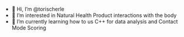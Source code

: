 - 👋 Hi, I’m @torischerle
- 👀 I’m interested in Natural Health Product interactions with the body
- 🌱 I’m currently learning how to us C++ for data analysis and Contact Mode Scoring

<!---
torischerle/torischerle is a ✨ special ✨ repository because its `README.md` (this file) appears on your GitHub profile.
You can click the Preview link to take a look at your changes.
--->
